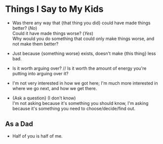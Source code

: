 # Things I Say to My Kids

* Was there any way that {that thing you did} could have made things
  better? (_No_) \
  Could it have made things worse? (_Yes_) \
  Why would you do something that could only make things worse, and not
  make them better?

* Just because {something worse} exists, doesn't make {this thing} less
  bad.

* Is it worth arguing over? // Is it worth the amount of energy you're
  putting into arguing over it?

* I'm not very interested in how we got here; I'm much more interested
  in where we go next, and how we get there.

* {Ask a question} (I don't know) \
  I'm not asking because it's something you should know, I'm asking
  because it's something you need to choose/decide/find out.

## As a Dad

* Half of you is half of me.
